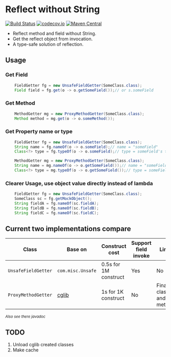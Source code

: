 # Reflect without String
[![Build Status](https://travis-ci.org/XDean/ReflectWithoutString.svg?branch=master)](https://travis-ci.org/XDean/ReflectWithoutString)
[![codecov.io](http://codecov.io/github/XDean/ReflectWithoutString/coverage.svg?branch=master)](https://codecov.io/gh/XDean/ReflectWithoutString/branch/master)
[![Maven Central](https://maven-badges.herokuapp.com/maven-central/com.github.XDean/ReflectWithoutString/badge.svg)](https://maven-badges.herokuapp.com/maven-central/com.github.XDean/ReflectWithoutString)

- Reflect method and field without String.
- Get the reflect object from invocation.
- A type-safe solution of reflection.

## Usage

### Get Field
```java
	FieldGetter fg = new UnsafeFieldGetter(SomeClass.class);
	Field field = fg.get(o -> o.getSomeField());// or s.someField
```
	
### Get Method
```java
	MethodGetter mg = new ProxyMethodGetter(SomeClass.class);
	Method method = mg.get(o -> o.someMethod());
```

### Get Property name or type
```java
	FieldGetter fg = new UnsafeFieldGetter(SomeClass.class);
	String name = fg.nameOf(o -> o.someField);// name = "someField"
	Class<?> type = fg.typeOf(o -> o.someField);// type = someField's type

	MethodGetter mg = new ProxyMethodGetter(SomeClass.class);
	String name = mg.nameOf(o -> o.getSomeField());// name = "someField"
	Class<?> type = mg.typeOf(o -> o.getSomeField());// type = someField's type
```

### Clearer Usage, use object value directly instead of lambda
```java
	FieldGetter fg = new UnsafeFieldGetter(SomeClass.class);
	SomeClass sc = fg.getMockObject();
	String fieldA = fg.nameOf(sc.fieldA);
	String fieldB = fg.nameOf(sc.fieldB);
	String fieldC = fg.nameOf(sc.fieldC);
```

## Current two implementations compare
Class | Base on | Construct cost | Support field invoke | Limit
--- | --- | --- | --- |---
`UnsafeFieldGetter` | `com.misc.Unsafe` | 0.5s for 1M construct | Yes | No
`ProxyMethodGetter` | [cglib](link1) | 1s for 1K construct | No | Final class and method

<sup>*Also see there javadoc*</sup>

## TODO
1. Unload cglib created classes
2. Make cache